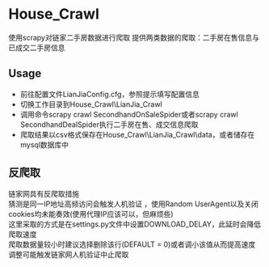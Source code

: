 # House_Crawl
使用scrapy对链家二手房数据进行爬取
提供两类数据的爬取：二手房在售信息与已成交二手房信息

## Usage
+ 前往配置文件LianJiaConfig.cfg，参照提示填写配置信息
+ 切换工作目录到House_Crawl\LianJia_Crawl
+ 调用命令scrapy crawl SecondhandOnSaleSpider或者scrapy crawl SecondhandDealSpider执行二手房在售、成交信息爬取
+ 爬取结果以csv格式保存在House_Crawl\LianJia_Crawl\data，或者储存在mysql数据库中

## 反爬取
链家网具有反爬取措施  
猜测是同一IP地址高频访问会触发人机验证 ，使用Random UserAgent以及关闭cookies均未能奏效(使用代理IP应该可以，但麻烦些)  
这里采取的方式是在settings.py文件中设置DOWNLOAD_DELAY，此延时会降低爬取速度  
爬取数据量较小时建议选择删除该行(DEFAULT = 0)或者调小该值从而提高速度    
调整可能触发链家网人机验证中止爬取
